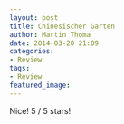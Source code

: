 ```yaml
---
layout: post
title: Chinesischer Garten
author: Martin Thoma
date: 2014-03-20 21:09
categories:
- Review
tags:
- Review
featured_image:
---
```


Nice! 5 / 5 stars!